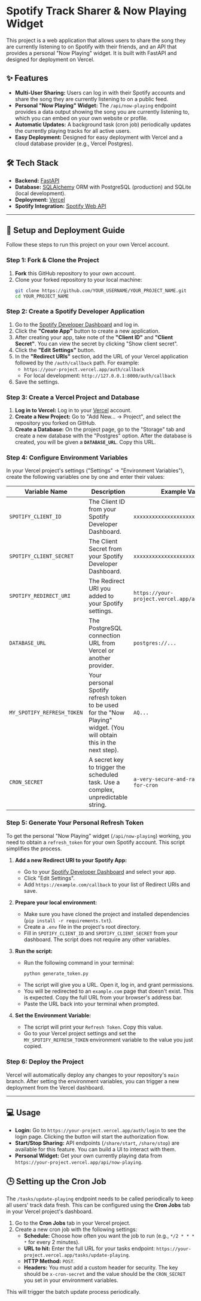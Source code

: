 # Spotify Track Sharer & Now Playing Widget

This project is a web application that allows users to share the song they are currently listening to on Spotify with their friends, and an API that provides a personal "Now Playing" widget. It is built with FastAPI and designed for deployment on Vercel.

## ✨ Features

-   **Multi-User Sharing:** Users can log in with their Spotify accounts and share the song they are currently listening to on a public feed.
-   **Personal "Now Playing" Widget:** The `/api/now-playing` endpoint provides a data output showing the song you are currently listening to, which you can embed on your own website or profile.
-   **Automatic Updates:** A background task (cron job) periodically updates the currently playing tracks for all active users.
-   **Easy Deployment:** Designed for easy deployment with Vercel and a cloud database provider (e.g., Vercel Postgres).

## 🛠️ Tech Stack

-   **Backend:** [FastAPI](https://fastapi.tiangolo.com/)
-   **Database:** [SQLAlchemy](https://www.sqlalchemy.org/) ORM with PostgreSQL (production) and SQLite (local development).
-   **Deployment:** [Vercel](https://vercel.com/)
-   **Spotify Integration:** [Spotify Web API](https://developer.spotify.com/documentation/web-api)

---

## 🚀 Setup and Deployment Guide

Follow these steps to run this project on your own Vercel account.

### Step 1: Fork & Clone the Project

1.  **Fork** this GitHub repository to your own account.
2.  Clone your forked repository to your local machine:
    ```bash
    git clone https://github.com/YOUR_USERNAME/YOUR_PROJECT_NAME.git
    cd YOUR_PROJECT_NAME
    ```

### Step 2: Create a Spotify Developer Application

1.  Go to the [Spotify Developer Dashboard](https://developer.spotify.com/dashboard/) and log in.
2.  Click the **"Create App"** button to create a new application.
3.  After creating your app, take note of the **"Client ID"** and **"Client Secret"**. You can view the secret by clicking "Show client secret".
4.  Click the **"Edit Settings"** button.
5.  In the **"Redirect URIs"** section, add the URL of your Vercel application followed by the `/auth/callback` path. For example:
    -   `https://your-project.vercel.app/auth/callback`
    -   For local development: `http://127.0.0.1:8000/auth/callback`
6.  Save the settings.

### Step 3: Create a Vercel Project and Database

1.  **Log in to Vercel:** Log in to your [Vercel](https://vercel.com/) account.
2.  **Create a New Project:** Go to "Add New... -> Project", and select the repository you forked on GitHub.
3.  **Create a Database:** On the project page, go to the "Storage" tab and create a new database with the "Postgres" option. After the database is created, you will be given a **`DATABASE_URL`**. Copy this URL.

### Step 4: Configure Environment Variables

In your Vercel project's settings ("Settings" -> "Environment Variables"), create the following variables one by one and enter their values:

| Variable Name              | Description                                                                                                                  | Example Value                                |
| -------------------------- | ---------------------------------------------------------------------------------------------------------------------------- | -------------------------------------------- |
| `SPOTIFY_CLIENT_ID`        | The Client ID from your Spotify Developer Dashboard.                                                                         | `xxxxxxxxxxxxxxxxxxxxxxxxxxxxxxxx`           |
| `SPOTIFY_CLIENT_SECRET`    | The Client Secret from your Spotify Developer Dashboard.                                                                     | `xxxxxxxxxxxxxxxxxxxxxxxxxxxxxxxx`           |
| `SPOTIFY_REDIRECT_URI`     | The Redirect URI you added to your Spotify settings.                                                                         | `https://your-project.vercel.app/auth/callback` |
| `DATABASE_URL`             | The PostgreSQL connection URL from Vercel or another provider.                                                               | `postgres://...`                             |
| `MY_SPOTIFY_REFRESH_TOKEN` | Your personal Spotify refresh token to be used for the "Now Playing" widget. (You will obtain this in the next step).         | `AQ...`                                      |
| `CRON_SECRET`              | A secret key to trigger the scheduled task. Use a complex, unpredictable string.                                             | `a-very-secure-and-random-key-for-cron`      |

### Step 5: Generate Your Personal Refresh Token

To get the personal "Now Playing" widget (`/api/now-playing`) working, you need to obtain a `refresh_token` for your own Spotify account. This script simplifies the process.

1.  **Add a new Redirect URI to your Spotify App:**
    -   Go to your [Spotify Developer Dashboard](https://developer.spotify.com/dashboard/) and select your app.
    -   Click "Edit Settings".
    -   Add `https://example.com/callback` to your list of Redirect URIs and save.

2.  **Prepare your local environment:**
    -   Make sure you have cloned the project and installed dependencies (`pip install -r requirements.txt`).
    -   Create a `.env` file in the project's root directory.
    -   Fill in `SPOTIFY_CLIENT_ID` and `SPOTIFY_CLIENT_SECRET` from your dashboard. The script does not require any other variables.

3.  **Run the script:**
    -   Run the following command in your terminal:
        ```bash
        python generate_token.py
        ```
    -   The script will give you a URL. Open it, log in, and grant permissions.
    -   You will be redirected to an `example.com` page that doesn't exist. This is expected. Copy the full URL from your browser's address bar.
    -   Paste the URL back into your terminal when prompted.

4.  **Set the Environment Variable:**
    -   The script will print your `Refresh Token`. Copy this value.
    -   Go to your Vercel project settings and set the `MY_SPOTIFY_REFRESH_TOKEN` environment variable to the value you just copied.

### Step 6: Deploy the Project

Vercel will automatically deploy any changes to your repository's `main` branch. After setting the environment variables, you can trigger a new deployment from the Vercel dashboard.

---

## 💻 Usage

-   **Login:** Go to `https://your-project.vercel.app/auth/login` to see the login page. Clicking the button will start the authorization flow.
-   **Start/Stop Sharing:** API endpoints (`/share/start`, `/share/stop`) are available for this feature. You can build a UI to interact with them.
-   **Personal Widget:** Get your own currently playing data from `https://your-project.vercel.app/api/now-playing`.

## 🕒 Setting up the Cron Job

The `/tasks/update-playing` endpoint needs to be called periodically to keep all users' track data fresh. This can be configured using the **Cron Jobs** tab in your Vercel project's dashboard.

1.  Go to the **Cron Jobs** tab in your Vercel project.
2.  Create a new cron job with the following settings:
    -   **Schedule:** Choose how often you want the job to run (e.g., `*/2 * * * *` for every 2 minutes).
    -   **URL to hit:** Enter the full URL for your tasks endpoint: `https://your-project.vercel.app/tasks/update-playing`.
    -   **HTTP Method:** `POST`.
    -   **Headers:** You must add a custom header for security. The key should be `x-cron-secret` and the value should be the `CRON_SECRET` you set in your environment variables.

This will trigger the batch update process periodically.
